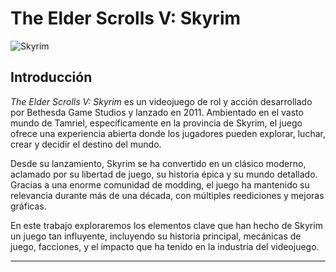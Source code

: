 # The Elder Scrolls V: Skyrim
![Skyrim](![Skyrim](https://www.iessanmamede.com/wp-content/uploads/2023/08/logo_sm_grande.png)
)

## Introducción

_The Elder Scrolls V: Skyrim_ es un videojuego de rol y acción desarrollado por Bethesda Game Studios y lanzado en 2011. Ambientado en el vasto mundo de Tamriel, específicamente en la provincia de Skyrim, el juego ofrece una experiencia abierta donde los jugadores pueden explorar, luchar, crear y decidir el destino del mundo.

Desde su lanzamiento, Skyrim se ha convertido en un clásico moderno, aclamado por su libertad de juego, su historia épica y su mundo detallado. Gracias a una enorme comunidad de modding, el juego ha mantenido su relevancia durante más de una década, con múltiples reediciones y mejoras gráficas.

En este trabajo exploraremos los elementos clave que han hecho de Skyrim un juego tan influyente, incluyendo su historia principal, mecánicas de juego, facciones, y el impacto que ha tenido en la industria del videojuego.

---

